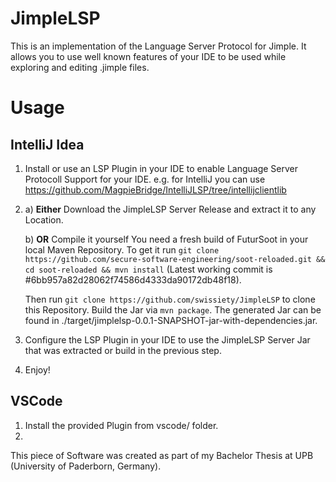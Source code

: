 # JimpleLSP
This is an implementation of the Language Server Protocol for Jimple.
It allows you to use well known features of your IDE to be used while exploring and editing .jimple files.

# Usage
## IntelliJ Idea
1. Install or use an LSP Plugin in your IDE to enable Language Server Protocoll Support for your IDE.
e.g. for IntelliJ you can use https://github.com/MagpieBridge/IntelliJLSP/tree/intellijclientlib
2.
    a)  **Either** Download the JimpleLSP Server Release and extract it to any Location.
  
    b) **OR** Compile it yourself 
   You need a fresh build of FuturSoot in your local Maven Repository.
   To get it run `git clone https://github.com/secure-software-engineering/soot-reloaded.git && cd soot-reloaded && mvn install`
   (Latest working commit is #6bb957a82d28062f74586d4333da90172db48f18).
   
    Then run
    `git clone https://github.com/swissiety/JimpleLSP` to clone this Repository.
    Build the Jar via `mvn package`. The generated Jar can be found in ./target/jimplelsp-0.0.1-SNAPSHOT-jar-with-dependencies.jar.
    
4. Configure the LSP Plugin in your IDE to use the JimpleLSP Server Jar that was extracted or build in the previous step.
5. Enjoy!


## VSCode
1. Install the provided Plugin from vscode/ folder.
2. 



This piece of Software was created as part of my Bachelor Thesis at UPB (University of Paderborn, Germany).